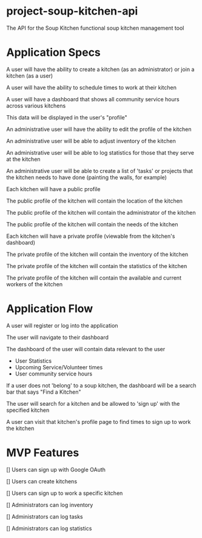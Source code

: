 # project-soup-kitchen-api
The API for the Soup Kitchen functional soup kitchen management tool

# Application Specs
A user will have the ability to create a kitchen (as an administrator) or join a kitchen (as a user)

A user will have the ability to schedule times to work at their kitchen

A user will have a dashboard that shows all community service hours across various kitchens

This data will be displayed in the user's "profile"

An administrative user will have the ability to edit the profile of the kitchen

An administrative user will be able to adjust inventory of the kitchen

An administrative user will be able to log statistics for those that they serve at the kitchen

An administrative user will be able to create a list of 'tasks' or projects that the kitchen needs to have done (painting the walls, for example)

Each kitchen will have a public profile

The public profile of the kitchen will contain the location of the kitchen

The public profile of the kitchen will contain the administrator of the kitchen

The public profile of the kitchen will contain the needs of the kitchen

Each kitchen will have a private profile (viewable from the kitchen's dashboard)

The private profile of the kitchen will contain the inventory of the kitchen

The private profile of the kitchen will contain the statistics of the kitchen

The private profile of the kitchen will contain the available and current workers of the kitchen

# Application Flow

A user will register or log into the application

The user will navigate to their dashboard

The dashboard of the user will contain data relevant to the user
* User Statistics
* Upcoming Service/Volunteer times
* User community service hours

If a user does not 'belong' to a soup kitchen, the dashboard will be a search bar that says "Find a Kitchen"

The user will search for a kitchen and be allowed to 'sign up' with the specified kitchen

A user can visit that kitchen's profile page to find times to sign up to work the kitchen

# MVP Features
[] Users can sign up with Google OAuth

[] Users can create kitchens

[] Users can sign up to work a specific kitchen

[] Administrators can log inventory

[] Administrators can log tasks

[] Administrators can log statistics
